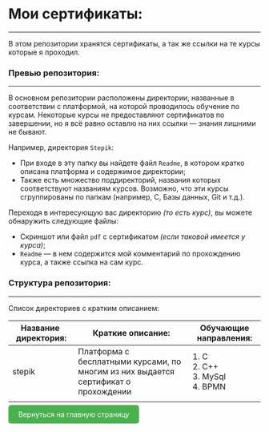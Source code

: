 # Мои сертификаты:

---

В этом репозитории хранятся сертификаты, а так же ссылки на те курсы которые я проходил.

### Превью репозитория:

---

В основном репозитории расположены директории, названные в соответствии с платформой, на которой проводилось обучение по курсам. Некоторые курсы не предоставляют сертификатов по завершении, но я всё равно оставлю на них ссылки — знания лишними не бывают.

Например, директория `Stepik`:

* При входе в эту папку вы найдете файл `Readme`, в котором кратко описана платформа и содержимое директории;
* Также есть множество поддиректорий, названия которых соответствуют названиям курсов. Возможно, что эти курсы сгруппированы по папкам (например, C, Базы данных, Git и т.д.).

Переходя в интересующую вас директорию *(то есть курс)*, вы можете обнаружить следующие файлы:

* Скриншот или файл `pdf` с сертификатом *(если таковой имеется у курса)*;
* `Readme` — в нем содержится мой комментарий по прохождению курса, а также ссылка на сам курс.

### Структура  репозитория:

---

Список директориев с кратким описанием:

| Название  директория: | Краткие описание:                                                                                                                           | Обучающие направления:    |
| ---------------------------------------- | ---------------------------------------------------------------------------------------------------------------------------------------------------------- | --------------------------------------------- |
| stepik                                   | Платформа с бесплатными курсами, по многим из них выдается сертификат о прохождении | 1. С<br />2. С++<br />3. MySql<br />4. BPMN |
|                                          |                                                                                                                                                            |                                               |

<a href="https://github.com/Akhzariell/Projects" style="padding: 10px 20px; background-color: #4CAF50; color: white; text-decoration: none; border-radius: 5px;">Вернуться на главную страницу</a>

